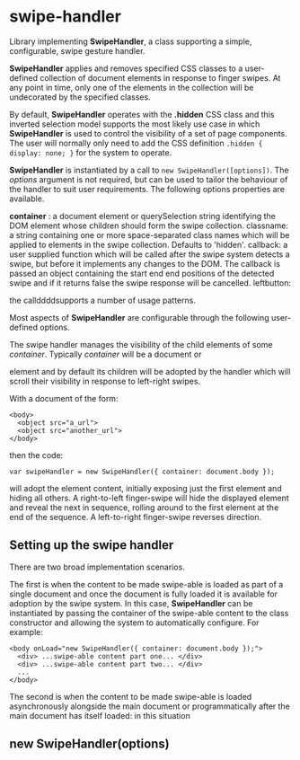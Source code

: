 # swipe-handler

Library implementing __SwipeHandler__, a class supporting a simple, configurable,
swipe gesture handler.

__SwipeHandler__ applies and removes specified CSS classes to a user-defined collection
of document elements in response to finger swipes.  At any point in time, only one
of the elements in the collection will be undecorated by the specified classes.

By default, __SwipeHandler__ operates with the __.hidden__ CSS class and this inverted
selection model supports the most likely use case in which __SwipeHandler__ is used to
control the visibility of a set of page components.  The user will normally only need
to add the CSS definition ```.hidden { display: none; }``` for the system to operate.

__SwipeHandler__ is instantiated by a call to ```new SwipeHandler([options])```.  The
_options_ argument is not required, but can be used to tailor the behaviour of
the handler to suit user requirements.  The following options properties are available.

__container__
: a document element or querySelection string identifying the DOM
             element whose children should form the swipe collection.
  classname: a string containing one or more space-separated class names which
             will be applied to elements in the swipe collection.  Defaults to
             'hidden'.
  callback:  a user supplied function which will be called after the swipe system
             detects a swipe, but before it implements any changes to the DOM. The
             callback is passed an object containing the start end end positions of
             the detected swipe and if it returns false the swipe response will be
             cancelled.
  leftbutton:

the callddddsupports a number of usage patterns.  

Most aspects of __SwipeHandler__ are configurable through the following user-defined
options.



The swipe handler manages the visibility of the child elements of some _container_.
Typically _container_ will be a document <body> or <div> element and by default
its children will be adopted by the handler which will scroll their visibility in
response to left-right swipes.
  
With a document of the form:
```
<body>
  <object src="a_url">
  <object src="another_url">
</body>
```
then the code:
```
var swipeHandler = new SwipeHandler({ container: document.body });
```
will adopt the <object> element content, initially exposing just the first element
and hiding all others.  A right-to-left finger-swipe will hide the displayed element
and reveal the next in sequence, rolling around to the first element at the end of
the sequence.  A left-to-right finger-swipe reverses direction.
  
## Setting up the swipe handler

There are two broad implementation scenarios.

The first is when the content to be made swipe-able is loaded as part of a single
document and once the document is fully loaded it is available for adoption by the
swipe system.  In this case, __SwipeHandler__ can be instantiated by passing the
container of the swipe-able content to the class constructor and allowing the
system to automatically configure.  For example:
```
<body onLoad="new SwipeHandler({ container: document.body });">
  <div> ...swipe-able content part one... </div>
  <div> ...swipe-able content part two... </div>
  ...
</body>
```


The second is when the content to be
made swipe-able is loaded asynchronously alongside the main document or programmatically
after the main document has itself loaded: in this situation

## new SwipeHandler(options)


